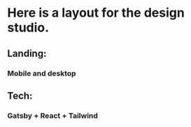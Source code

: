# Here is a layout for the design studio.

## Landing:
### Mobile and desktop
## Tech:
### Gatsby + React + Tailwind
